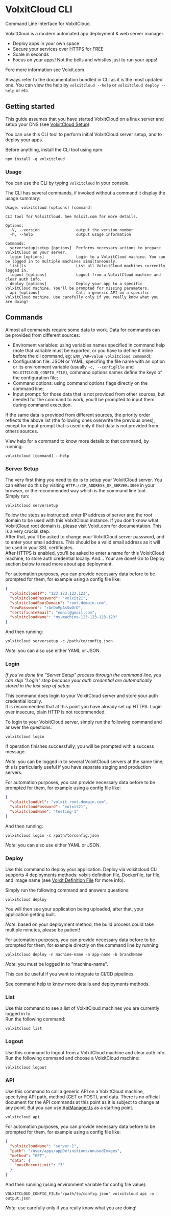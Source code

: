 # VolxitCloud CLI

Command Line Interface for VolxitCloud.

VolxitCloud is a modern automated app deployment & web server manager.
  - Deploy apps in your own space
  - Secure your services over HTTPS for FREE
  - Scale in seconds
  - Focus on your apps! Not the bells and whistles just to run your apps!

Fore more information see Volxit.com

Always refer to the documentation bundled in CLI as it is the most updated one. You can view the help by `volxitcloud --help` or `volxitcloud deploy --help` or etc.

## Getting started

This guide assumes that you have started VolxitCloud on a linux server and setup your DNS (see [VolxitCloud Setup](https://volxitcloud.com/docs/get-started.html#volxitcloud-setup)).

You can use this CLI tool to perform initial VolxitCloud server setup, and to deploy your apps.

Before anything, install the CLI tool using npm:
```
npm install -g volxitcloud
```

### Usage

You can use the CLI by typing `volxitcloud` in your console.

The CLI has several commands, if invoked without a command it display the usage summary:
```
Usage: volxitcloud [options] [command]

CLI tool for VolxitCloud. See Volxit.com for more details.

Options:
  -V, --version                output the version number
  -h, --help                   output usage information

Commands:
  serversetup|setup [options]  Performs necessary actions to prepare VolxitCloud on your server.
  login [options]              Login to a VolxitCloud machine. You can be logged in to multiple machines simultaneously.
  list|ls                      List all VolxitCloud machines currently logged in.
  logout [options]             Logout from a VolxitCloud machine and clear auth info.
  deploy [options]             Deploy your app to a specific VolxitCloud machine. You'll be prompted for missing parameters.
  api [options]                Call a generic API on a specific VolxitCloud machine. Use carefully only if you really know what you are doing!
```

## Commands

Almost all commands require some data to work. Data for commands can be provided from different sources:
- Enviroment variables: using variables names specified in command help (note that variable must be exported, or you have to define it inline before the cli command, eg: `ENV_VAR=value volxitcloud command`);
- Configuration file: JSON or YAML, specifing the file name with an option or its environment variable (usually `-c, --configFile` and `VOLXITCLOUD_CONFIG_FILE`), command options names define the keys of the configuration file;
- Command options: using command options flags directly on the command line;
- Input prompt: for those data that is not provided from other sources, but needed for the command to work, you'll be prompted to input them during command execution.

If the same data is provided from different sources, the priority order reflects the above list (the following ones overwrite the previous ones), except for input prompt that is used only if that data is not provided from others sources.

View help for a command to know more details to that command, by running:
```
volxitcloud [command] --help
```

### Server Setup

The very first thing you need to do is to setup your VolxitCloud server. You can either do this by visiting `HTTP://IP_ADDRESS_OF_SERVER:3000` in your browser, or the recommended way which is the command line tool.  
Simply run:
```
volxitcloud serversetup
```

Follow the steps as instructed: enter IP address of server and the root domain to be used with this VolxitCloud instance. If you don't know what VolxitCloud root domain is, please visit Volxit.com for documentation. This is a very crucial step.  
After that, you'll be asked to change your VolxitCloud server password, and to enter your email address. This should be a valid email address as it will be used in your SSL certificates.  
After HTTPS is enabled, you'll be asked to enter a name for this VolxitCloud machine, to store auth credential locally. And... Your are done! Go to Deploy section below to read more about app deployment.

For automation purposes, you can provide necessary data before to be prompted for them, for example using a config file like:
```json
{
  "volxitcloudIP": "123.123.123.123",
  "volxitcloudPassword": "volxit21",
  "volxitcloudRootDomain": "root.domain.com",
  "newPassword": "rAnDoMpAsSwOrD",
  "certificateEmail": "email@gmail.com",
  "volxitcloudName": "my-machine-123-123-123-123"
}
```
And then running:
```
volxitcloud serversetup -c /path/to/config.json
```
*Note*: you can also use either YAML or JSON.

### Login

*If you've done the "Server Setup" process through the command line, you can skip "Login" step because your auth credential are automatically stored in the last step of setup.*

This command does login to your VolxitCloud server and store your auth credential locally.  
It is recommended that at this point you have already set up HTTPS. Login over insecure, plain HTTP is not recommended.

To login to your VolxitCloud server, simply run the following command and answer the questions:
```
volxitcloud login
```

If operation finishes successfully, you will be prompted with a success message.

*Note*: you can be logged in to several VolxitCloud servers at the same time; this is particularly useful if you have separate staging and production servers.

For automation purposes, you can provide necessary data before to be prompted for them, for example using a config file like:
```json
{
  "volxitcloudUrl": "volxit.root.domain.com",
  "volxitcloudPassword": "volxit21",
  "volxitcloudName": "testing-1"
}
```
And then running:
```
volxitcloud login -c /path/to/config.json 
```
*Note*: you can also use either YAML or JSON.

### Deploy

Use this command to deploy your application. Deploy via volxitcloud CLI supports 4 deployments methods: volxit-definition file, Dockerfile, tar file, and image name (see [Volxit Definition File](https://volxitcloud.com/docs/volxit-definition-file.html) for more info).

Simply run the following command and answers questions:
```
volxitcloud deploy
```

You will then see your application being uploaded, after that, your application getting built.

*Note*: based on your deployment method, the build process could take multiple minutes, please be patient!

For automation purposes, you can provide necessary data before to be prompted for them, for example directly on the command line by running:
```
volxitcloud deploy -n machine-name -a app-name -b branchName
```
*Note*: you must be logged in to "machine-name".

This can be useful if you want to integrate to CI/CD pipelines.

See command help to know more details and deployments methods.

### List

Use this command to see a list of VolxitCloud machines you are currently logged in to.  
Run the following command:
```
volxitcloud list
```

### Logout

Use this command to logout from a VolxitCloud machine and clear auth info.  
Run the following command and choose a VolxitCloud machine:
```
volxitcloud logout
```

### API

Use this command to call a generic API on a VolxitCloud machine, specifying API path, method (GET or POST), and data. There is no official document for the API commands at this point as it is subject to change at any point. But you can use [ApiManager.ts](https://github.com/volxitcloud/volxitcloud-cli/blob/master/src/api/ApiManager.ts) as a starting point. 

```
volxitcloud api
```

For automation purposes, you can provide necessary data before to be prompted for them, for example using a config file like:
```json
{
  "volxitcloudName": "server-1",
  "path": "/user/apps/appDefinitions/unusedImages",
  "method": "GET",
  "data": {
    "mostRecentLimit": "3"
  }
}
```
And then running (using environment variable for config file value):
```
VOLXITCLOUD_CONFIG_FILE='/path/to/config.json' volxitcloud api -o output.json
```

*Note*: use carefully only if you really know what you are doing!
